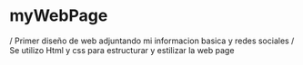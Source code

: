 # myWebPage
/ Primer diseño de web adjuntando mi informacion basica y redes sociales
/ Se utilizo Html y css para estructurar y estilizar la web page
